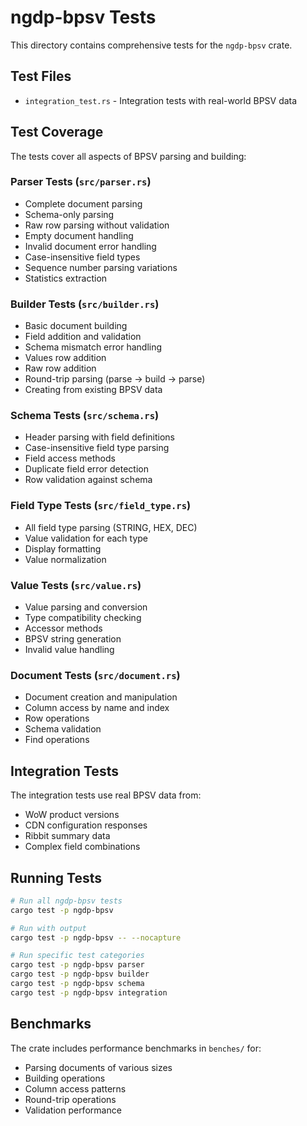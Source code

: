 # ngdp-bpsv Tests

This directory contains comprehensive tests for the `ngdp-bpsv` crate.

## Test Files

- `integration_test.rs` - Integration tests with real-world BPSV data

## Test Coverage

The tests cover all aspects of BPSV parsing and building:

### Parser Tests (`src/parser.rs`)

- Complete document parsing
- Schema-only parsing
- Raw row parsing without validation
- Empty document handling
- Invalid document error handling
- Case-insensitive field types
- Sequence number parsing variations
- Statistics extraction

### Builder Tests (`src/builder.rs`)

- Basic document building
- Field addition and validation
- Schema mismatch error handling
- Values row addition
- Raw row addition
- Round-trip parsing (parse → build → parse)
- Creating from existing BPSV data

### Schema Tests (`src/schema.rs`)

- Header parsing with field definitions
- Case-insensitive field type parsing
- Field access methods
- Duplicate field error detection
- Row validation against schema

### Field Type Tests (`src/field_type.rs`)

- All field type parsing (STRING, HEX, DEC)
- Value validation for each type
- Display formatting
- Value normalization

### Value Tests (`src/value.rs`)

- Value parsing and conversion
- Type compatibility checking
- Accessor methods
- BPSV string generation
- Invalid value handling

### Document Tests (`src/document.rs`)

- Document creation and manipulation
- Column access by name and index
- Row operations
- Schema validation
- Find operations

## Integration Tests

The integration tests use real BPSV data from:

- WoW product versions
- CDN configuration responses
- Ribbit summary data
- Complex field combinations

## Running Tests

```bash
# Run all ngdp-bpsv tests
cargo test -p ngdp-bpsv

# Run with output
cargo test -p ngdp-bpsv -- --nocapture

# Run specific test categories
cargo test -p ngdp-bpsv parser
cargo test -p ngdp-bpsv builder
cargo test -p ngdp-bpsv schema
cargo test -p ngdp-bpsv integration
```

## Benchmarks

The crate includes performance benchmarks in `benches/` for:

- Parsing documents of various sizes
- Building operations
- Column access patterns
- Round-trip operations
- Validation performance
